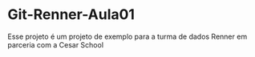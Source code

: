 # Git-Renner-Aula01

Esse projeto é um projeto de exemplo para a turma de dados Renner em parceria com a Cesar School
